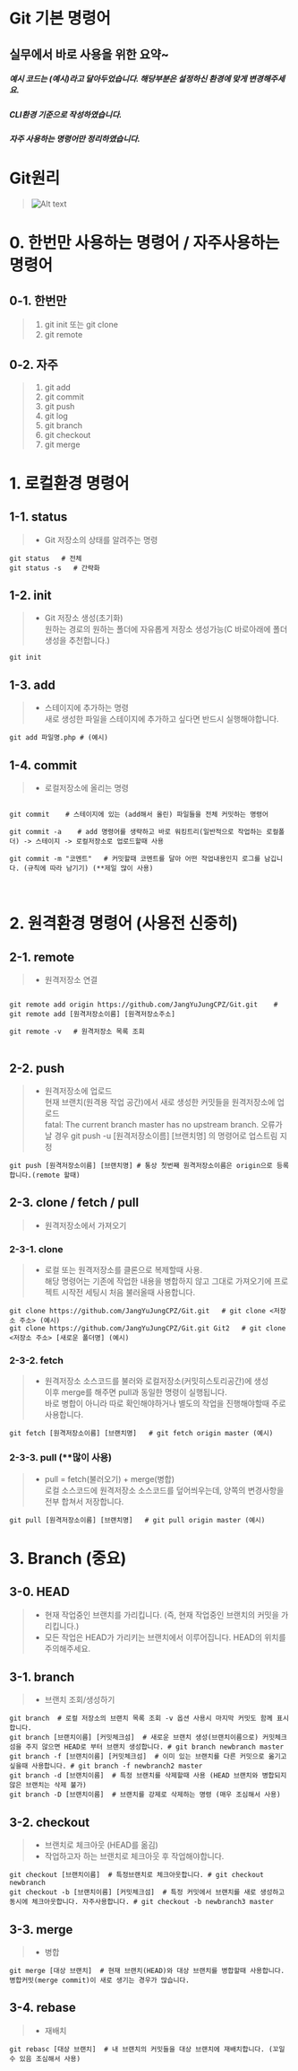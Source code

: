 Git 기본 명령어
==========

실무에서 바로 사용을 위한 요약~
---------------------------------

##### 예시 코드는 (예시)라고 달아두었습니다. 해당부분은 설정하신 환경에 맞게 변경해주세요.
##### CLI환경 기준으로 작성하였습니다. 
##### 자주 사용하는 명령어만 정리하였습니다.

# Git원리
> ![Alt text](./img/993CCF4B5F17C75211.png)

# 0. 한번만 사용하는 명령어 / 자주사용하는 명령어
## 0-1. 한번만
> 1. git init 또는 git clone
> 2. git remote
## 0-2. 자주
> 1. git add
> 2. git commit
> 3. git push
> 4. git log
> 5. git branch
> 6. git checkout
> 7. git merge
> 
# 1. 로컬환경 명령어
## 1-1. status
> * Git 저장소의 상태를 알려주는 명령

	git status   # 전체
	git status -s   # 간략화

## 1-2. init
> * Git 저장소 생성(초기화)    
> 원하는 경로의 원하는 폴더에 자유롭게 저장소 생성가능(C 바로아래에 폴더 생성을 추천합니다.)

	git init

## 1-3. add
> * 스테이지에 추가하는 명령    
> 새로 생성한 파일을 스테이지에 추가하고 싶다면 반드시 실행해야합니다.

	git add 파일명.php # (예시)

## 1-4. commit
> * 로컬저장소에 올리는 명령
<pre>
<code>
git commit    # 스테이지에 있는 (add해서 올린) 파일들을 전체 커밋하는 명령어

git commit -a    # add 명령어를 생략하고 바로 워킹트리(일반적으로 작업하는 로컬폴더) -> 스테이지 -> 로컬저장소로 업로드할때 사용

git commit -m "코멘트"   # 커밋할때 코멘트를 달아 어떤 작업내용인지 로그를 남깁니다. (규칙에 따라 남기기) (**제일 많이 사용)

</code>
</pre>
# 2. 원격환경 명령어 (사용전 신중히)
## 2-1. remote
> * 원격저장소 연결
<pre>
<code>
git remote add origin https://github.com/JangYuJungCPZ/Git.git    # git remote add [원격저장소이름] [원격저장소주소]

git remote -v   # 원격저장소 목록 조회
</code>
</pre>
## 2-2. push
> * 원격저장소에 업로드    
> 현재 브랜치(원격용 작업 공간)에서 새로 생성한 커밋들을 원격저장소에 업로드    
> fatal: The current branch master has no upstream branch. 오류가 날 경우 git push -u [원격저장소이름] [브랜치명] 의 명령어로 업스트림 지정

	git push [원격저장소이름] [브랜치명] # 통상 첫번째 원격저장소이름은 origin으로 등록합니다.(remote 할때)

## 2-3. clone / fetch / pull
> * 원격저장소에서 가져오기
### 2-3-1. clone
> * 로컬 또는 원격저장소를 클론으로 복제할때 사용.    
해당 명령어는 기존에 작업한 내용을 병합하지 않고 그대로 가져오기에 프로젝트 시작전 세팅시 처음 불러올때 사용합니다.

	git clone https://github.com/JangYuJungCPZ/Git.git   # git clone <저장소 주소> (예시)
	git clone https://github.com/JangYuJungCPZ/Git.git Git2   # git clone <저장소 주소> [새로운 폴더명] (예시)

### 2-3-2. fetch
> * 원격저장소 소스코드를 불러와 로컬저장소(커밋히스토리공간)에 생성    
> 이후 merge를 해주면 pull과 동일한 명령이 실행됩니다.    
> 바로 병합이 아니라 따로 확인해야하거나 별도의 작업을 진행해야할때 주로 사용합니다.

	git fetch [원격저장소이름] [브랜치명]   # git fetch origin master (예시)

### 2-3-3. pull (**많이 사용)
> * pull = fetch(불러오기) + merge(병합)    
> 로컬 소스코드에 원격저장소 소스코드를 덮어씌우는데, 양쪽의 변경사항을 전부 합쳐서 저장합니다.    

	git pull [원격저장소이름] [브랜치명]   # git pull origin master (예시)


# 3. Branch (중요)
## 3-0. HEAD
> * 현재 작업중인 브랜치를 가리킵니다. (즉, 현재 작업중인 브랜치의 커밋을 가리킵니다.)
> * 모든 작업은 HEAD가 가리키는 브랜치에서 이루어집니다. HEAD의 위치를 주의해주세요.
## 3-1. branch
> * 브랜치 조회/생성하기

	git branch  # 로컬 저장소의 브랜치 목록 조회 -v 옵션 사용시 마지막 커밋도 함께 표시합니다.
	git branch [브랜치이름] [커밋체크섬]  # 새로운 브랜치 생성(브랜치이름으로) 커밋체크섬을 주지 않으면 HEAD로 부터 브랜치 생성합니다. # git branch newbranch master
	git branch -f [브랜치이름] [커밋체크섬]  # 이미 있는 브랜치를 다른 커밋으로 옮기고 싶을때 사용합니다. # git branch -f newbranch2 master 
	git branch -d [브랜치이름]  # 특정 브랜치를 삭제할때 사용 (HEAD 브랜치와 병합되지 않은 브랜치는 삭제 불가)
	git branch -D [브랜치이름]  # 브랜치를 강제로 삭제하는 명령 (매우 조심해서 사용)

## 3-2. checkout
> * 브랜치로 체크아웃 (HEAD를 옮김)    
> * 작업하고자 하는 브랜치로 체크아웃 후 작업해야합니다.

	git checkout [브랜치이름]  # 특정브랜치로 체크아웃합니다. # git checkout newbranch
	git checkout -b [브랜치이름] [커밋체크섬]  # 특정 커밋에서 브랜치를 새로 생성하고 동시에 체크아웃합니다. 자주사용합니다. # git checkout -b newbranch3 master

## 3-3. merge
> * 병합

	git merge [대상 브랜치]  # 현재 브랜치(HEAD)와 대상 브랜치를 병합할때 사용합니다. 병합커밋(merge commit)이 새로 생기는 경우가 많습니다.

## 3-4. rebase
> * 재배치

	git rebasc [대상 브랜치]  # 내 브랜치의 커밋들을 대상 브랜치에 재배치합니다. (꼬일 수 있음 조심해서 사용)
